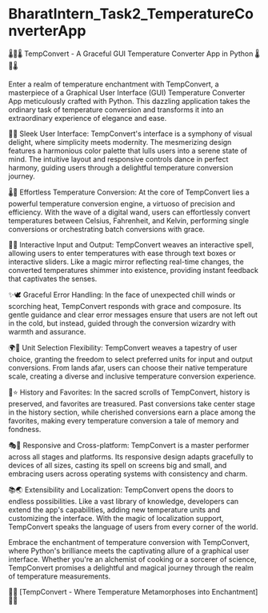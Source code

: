 # BharatIntern_Task2_TemperatureConverterApp
🌡️💠🌡️ TempConvert - A Graceful GUI Temperature Converter App in Python 🌡️💠🌡️

Enter a realm of temperature enchantment with TempConvert, a masterpiece of a Graphical User Interface (GUI) Temperature Converter App meticulously crafted with Python. This dazzling application takes the ordinary task of temperature conversion and transforms it into an extraordinary experience of elegance and ease.

💎✨ Sleek User Interface:
TempConvert's interface is a symphony of visual delight, where simplicity meets modernity. The mesmerizing design features a harmonious color palette that lulls users into a serene state of mind. The intuitive layout and responsive controls dance in perfect harmony, guiding users through a delightful temperature conversion journey.

🌡️🔮 Effortless Temperature Conversion:
At the core of TempConvert lies a powerful temperature conversion engine, a virtuoso of precision and efficiency. With the wave of a digital wand, users can effortlessly convert temperatures between Celsius, Fahrenheit, and Kelvin, performing single conversions or orchestrating batch conversions with grace.

💬🌐 Interactive Input and Output:
TempConvert weaves an interactive spell, allowing users to enter temperatures with ease through text boxes or interactive sliders. Like a magic mirror reflecting real-time changes, the converted temperatures shimmer into existence, providing instant feedback that captivates the senses.

✨🕊️ Graceful Error Handling:
In the face of unexpected chill winds or scorching heat, TempConvert responds with grace and composure. Its gentle guidance and clear error messages ensure that users are not left out in the cold, but instead, guided through the conversion wizardry with warmth and assurance.

🌍🌈 Unit Selection Flexibility:
TempConvert weaves a tapestry of user choice, granting the freedom to select preferred units for input and output conversions. From lands afar, users can choose their native temperature scale, creating a diverse and inclusive temperature conversion experience.

📜⭐ History and Favorites:
In the sacred scrolls of TempConvert, history is preserved, and favorites are treasured. Past conversions take center stage in the history section, while cherished conversions earn a place among the favorites, making every temperature conversion a tale of memory and fondness.

🎭📱 Responsive and Cross-platform:
TempConvert is a master performer across all stages and platforms. Its responsive design adapts gracefully to devices of all sizes, casting its spell on screens big and small, and embracing users across operating systems with consistency and charm.

📚🌏 Extensibility and Localization:
TempConvert opens the doors to endless possibilities. Like a vast library of knowledge, developers can extend the app's capabilities, adding new temperature units and customizing the interface. With the magic of localization support, TempConvert speaks the language of users from every corner of the world.

Embrace the enchantment of temperature conversion with TempConvert, where Python's brilliance meets the captivating allure of a graphical user interface. Whether you're an alchemist of cooking or a sorcerer of science, TempConvert promises a delightful and magical journey through the realm of temperature measurements.

🏰🔮 [TempConvert - Where Temperature Metamorphoses into Enchantment] 🔮🏰
